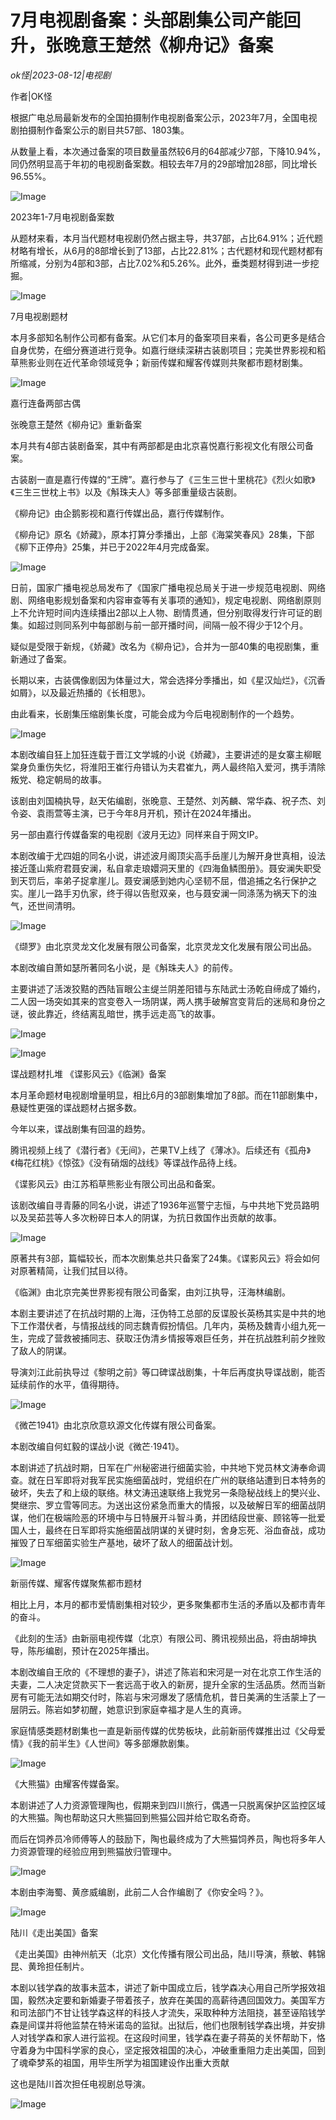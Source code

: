 # 7月电视剧备案：头部剧集公司产能回升，张晚意王楚然《柳舟记》备案

*ok怪|2023-08-12|电视剧*

作者|OK怪

根据广电总局最新发布的全国拍摄制作电视剧备案公示，2023年7月，全国电视剧拍摄制作备案公示的剧目共57部、1803集。

从数量上看，本次通过备案的项目数量虽然较6月的64部减少7部，下降10.94%，同仍然明显高于年初的电视剧备案数。相较去年7月的29部增加28部，同比增长96.55%。

![Image](https://mp.toutiao.com/mp/agw/article_material/open_image/get?code=YjEwYTRjNDQwYmJkNjQxODIxMDY5MGU1ODlmMGQ0MTMsMTY5MTgyMDg4MTE5Ng==)

2023年1-7月电视剧备案数

从题材来看，本月当代题材电视剧仍然占据主导，共37部，占比64.91%；近代题材略有增长，从6月的8部增长到了13部，占比22.81%；古代题材和现代题材都有所缩减，分别为4部和3部，占比7.02%和5.26%。此外，垂类题材得到进一步挖掘。

![Image](https://mp.toutiao.com/mp/agw/article_material/open_image/get?code=NzUyOWQ2MGNlZTM0ZjZjYmJmNDMzYmYwODlmN2QwZGYsMTY5MTgyMDg4MTE5Ng==)

7月电视剧题材

本月多部知名制作公司都有备案。从它们本月的备案项目来看，各公司更多是结合自身优势，在细分赛道进行竞争。如嘉行继续深耕古装剧项目；完美世界影视和稻草熊影业则在近代革命领域竞争；新丽传媒和耀客传媒则共聚都市题材剧集。

![Image](https://mp.toutiao.com/mp/agw/article_material/open_image/get?code=MzBjYjczNDM1NDIzMmJjZjAxM2ZjZTA1Mzc4MDIzNDIsMTY5MTgyMDg4MTE5Ng==)

嘉行连备两部古偶

张晚意王楚然《柳舟记》重新备案

本月共有4部古装剧备案，其中有两部都是由北京喜悦嘉行影视文化有限公司备案。

古装剧一直是嘉行传媒的“王牌”。嘉行参与了《三生三世十里桃花》《烈火如歌》《三生三世枕上书》以及《斛珠夫人》等多部重量级古装剧。

《柳舟记》由企鹅影视和嘉行传媒出品，嘉行传媒制作。

《柳舟记》原名《娇藏》，原本打算分季播出，上部《海棠笑春风》28集，下部《柳下正停舟》25集，并已于2022年4月完成备案。

![Image](https://mp.toutiao.com/mp/agw/article_material/open_image/get?code=MGFiMDU0N2JmNWIyYmE3ZWQwMWFhY2M1M2UxYTE0YmIsMTY5MTgyMDg4MTE5Ng==)

日前，国家广播电视总局发布了《国家广播电视总局关于进一步规范电视剧、网络剧、网络电影规划备案和内容审查等有关事项的通知》，规定电视剧、网络剧原则上不允许短时间内连续播出2部以上人物、剧情贯通，但分别取得发行许可证的剧集。如超过则同系列中每部剧与前一部开播时间，间隔一般不得少于12个月。

疑似是受限于新规，《娇藏》改名为《柳舟记》，合并为一部40集的电视剧集，重新通过了备案。

长期以来，古装偶像剧因为体量过大，常会选择分季播出，如《星汉灿烂》，《沉香如屑》，以及最近热播的《长相思》。

由此看来，长剧集压缩剧集长度，可能会成为今后电视剧制作的一个趋势。

![Image](https://mp.toutiao.com/mp/agw/article_material/open_image/get?code=ZGRiOTczMzM0N2E0NmU1MjUwMTA2ZDcyMTkzYTdmNGEsMTY5MTgyMDg4MTE5Ng==)

本剧改编自狂上加狂连载于晋江文学城的小说《娇藏》，主要讲述的是女寨主柳眠棠身负重伤失忆，将淮阳王崔行舟错认为夫君崔九，两人最终陷入爱河，携手清除叛党、稳定朝局的故事。

该剧由刘国楠执导，赵天佑编剧，张晚意、王楚然、刘芮麟、常华森、祝子杰、刘令姿、袁雨萱等主演，已于今年8月开机，预计在2024年播出。

另一部由嘉行传媒备案的电视剧《波月无边》同样来自于网文IP。

本剧改编于尤四姐的同名小说，讲述波月阁顶尖高手岳崖儿为解开身世真相，设法接近蓬山紫府君聂安澜，私自拿走琅嬛洞天里的《四海鱼鳞图册》。聂安澜失职受到天罚后，率弟子捉拿崖儿。聂安澜感到她内心坚韧不屈，借追捕之名行保护之实。崖儿一路手刃仇家，终于得以告慰双亲，也与聂安澜一同涤荡为祸天下的浊气，还世间清明。

![Image](https://mp.toutiao.com/mp/agw/article_material/open_image/get?code=MmI1ZWYwNmU4YzRhYTJiMzM1NTdjZDk0ZTA2MzA4YTQsMTY5MTgyMDg4MTE5Ng==)

《缬罗》由北京灵龙文化发展有限公司备案，北京灵龙文化发展有限公司出品。

本剧改编自萧如瑟所著同名小说，是《斛珠夫人》的前传。

主要讲述了活泼狡黠的西陆盲眼公主缇兰阴差阳错与东陆武士汤乾自缔成了婚约，二人因一场突如其来的宫变卷入一场阴谋，两人携手破解宫变背后的迷局和身份之谜，彼此靠近，终结离乱暗世，携手远走高飞的故事。

![Image](https://mp.toutiao.com/mp/agw/article_material/open_image/get?code=MzYwZjYwN2U5MTQ2OGM3NGY3OGQ1OWY4ZmFhNzYxNGYsMTY5MTgyMDg4MTE5Nw==)

![Image](https://mp.toutiao.com/mp/agw/article_material/open_image/get?code=NTIyYTE1ODYyY2FiOTgxZTVjZjIwMGJhNWRhYTdhZTUsMTY5MTgyMDg4MTE5Nw==)

谍战题材扎堆 《谍影风云》《临渊》备案

本月革命题材电视剧增量明显，相比6月的3部剧集增加了8部。而在11部剧集中，悬疑性更强的谍战题材占据多数。

今年以来，谍战剧集有回温的趋势。

腾讯视频上线了《潜行者》《无间》，芒果TV上线了《薄冰》。后续还有《孤舟》《梅花红桃》《惊弦》《没有硝烟的战线》等谍战作品待上线。

《谍影风云》由江苏稻草熊影业有限公司出品和备案。

该剧改编自寻青藤的同名小说，讲述了1936年巡警宁志恒，与中共地下党员路明以及吴茹芸等人多次粉碎日本人的阴谋，为抗日救国作出贡献的故事。

![Image](https://mp.toutiao.com/mp/agw/article_material/open_image/get?code=YjE3MjEyYjkyNzBjMjBhNWY0ZjBjZGNiOWI3N2NiYjQsMTY5MTgyMDg4MTE5Nw==)

原著共有3部，篇幅较长，而本次剧集总共只备案了24集。《谍影风云》将会如何对原著精简，让我们拭目以待。

《临渊》由北京完美世界影视有限公司备案，由刘江执导，汪海林编剧。

本剧主要讲述了在抗战时期的上海，汪伪特工总部的反谍股长英杨其实是中共的地下工作潜伏者，与情报战线的同志魏青假扮情侣。几年内，英杨及魏青小组九死一生，完成了营救被捕同志、获取汪伪清乡情报等艰巨任务，并在抗战胜利前夕挫败了敌人的阴谋。

导演刘江此前执导过《黎明之前》等口碑谍战剧集，十年后再度执导谍战剧，能否延续前作的水平，值得期待。

![Image](https://mp.toutiao.com/mp/agw/article_material/open_image/get?code=ZTFjOWE1MzI1ZDk2NWU4MjNiYWY4NDg2ODYzODNlNDUsMTY5MTgyMDg4MTE5Nw==)

《微芒1941》由北京欣意玖源文化传媒有限公司备案。

本剧改编自何虹毅的谍战小说《微芒·1941》。

本剧讲述了抗战时期，日军在广州秘密进行细菌实验，中共地下党员林文涛奉命调查。就在日军即将对我军民实施细菌战时，党组织在广州的联络站遭到日本特务的破坏，失去了和上级的联络。林文涛迅速联络上我党另一条隐秘战线上的樊兴业、樊继宗、罗立雪等同志。为送出这份紧急而重大的情报，以及破解日军的细菌战阴谋，他们在极端险恶的环境中与日特展开斗智斗勇，并团结段世豪、顾铭等一批爱国人士，最终在日军即将实施细菌战阴谋的关键时刻，舍身忘死、浴血奋战，成功摧毁了日军细菌实验生产基地，破坏了敌人的细菌战计划。

![Image](https://mp.toutiao.com/mp/agw/article_material/open_image/get?code=OTMzNTNlODFiZWM2N2RjZTg1MjkxZDQ3ZjE2ZDYxNTEsMTY5MTgyMDg4MTE5Nw==)

新丽传媒、耀客传媒聚焦都市题材

相比上月，本月的都市爱情剧集相对较少，更多聚集都市生活的矛盾以及都市青年的奋斗。

《此刻的生活》由新丽电视传媒（北京）有限公司、腾讯视频出品，将由胡坤执导，陈彤编剧，预计在2025年播出。

本剧改编自王欣的《不理想的妻子》，讲述了陈岩和宋河是一对在北京工作生活的夫妻，二人决定贷款买下一套远高于收入的新房，提升全家的生活品质。然而当新房有可能无法如期交付时，陈岩与宋河爆发了感情危机，昔日美满的生活蒙上了一层阴云。陈岩如梦初醒，她意识到家庭幸福才是人生的真谛。

家庭情感类题材剧集也一直是新丽传媒的优势板块，此前新丽传媒推出过《父母爱情》《我的前半生》《人世间》等多部爆款剧集。

![Image](https://mp.toutiao.com/mp/agw/article_material/open_image/get?code=YTM2OTdmOTFiODdhMTlkM2NjMWMwOWIzY2E1OGFmZmEsMTY5MTgyMDg4MTE5Nw==)

《大熊猫》由耀客传媒备案。

本剧讲述了人力资源管理陶也，假期来到四川旅行，偶遇一只脱离保护区监控区域的大熊猫。陶也帮助这只大熊猫回到熊猫公园并给它取名奇奇。

而后在饲养员冷师傅等人的鼓励下，陶也最终成为了大熊猫饲养员，陶也将多年人力资源管理的经验应用到熊猫放归管理中。

![Image](https://mp.toutiao.com/mp/agw/article_material/open_image/get?code=NGQwY2Q5YmQ1NTc3NzE1Y2ExZjRkNjMzZmM0ZGZkZWIsMTY5MTgyMDg4MTE5Nw==)

本剧由李海蜀、黄彦威编剧，此前二人合作编剧了《你安全吗？》。

![Image](https://mp.toutiao.com/mp/agw/article_material/open_image/get?code=MTJiNGJlMGVhYmRhMzMzODQ1NWE4MjRmM2RhNmVjYWYsMTY5MTgyMDg4MTE5Nw==)

陆川《走出美国》备案

《走出美国》由神州航天（北京）文化传播有限公司出品，陆川导演，蔡敏、韩锦昆、黄玲担任制片。

本剧以钱学森的故事未蓝本，讲述了新中国成立后，钱学森决心用自己所学报效祖国，毅然决定要和新婚妻子带着孩子，放弃在美国的高薪待遇回国效力。美国军方和司法部门不甘让钱学森这样的科技人才流失，采取种种方法阻挠，甚至诬陷钱学森是间谍并将他监禁在特米诺岛的监狱。出狱后，他们也限制钱学森出境，并安排人对钱学森和家人进行监视。在这段时间里，钱学森在妻子蒋英的关怀帮助下，恪守着身为中国科学家的良心，坚定报效祖国的决心，冲破重重阻力走出美国，回到了魂牵梦系的祖国，用毕生所学为祖国建设作出重大贡献

这也是陆川首次担任电视剧总导演。

![Image](https://mp.toutiao.com/mp/agw/article_material/open_image/get?code=ZTMxZTFkOTk5MDAzYzY3ZWYzNzkzNGM3NjM1NGU5MmEsMTY5MTgyMDg4MTE5Nw==)

